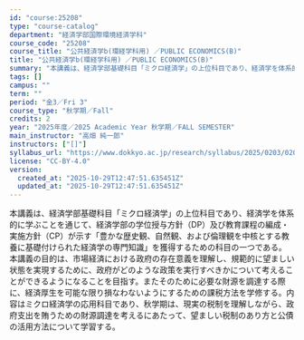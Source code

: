 ```yaml
---
id: "course:25208"
type: "course-catalog"
department: "経済学部国際環境経済学科"
course_code: "25208"
course_title: "公共経済学b(環経学科用) ／PUBLIC ECONOMICS(B)"
title: "公共経済学b(環経学科用) ／PUBLIC ECONOMICS(B)"
summary: "本講義は、経済学部基礎科目「ミクロ経済学」の上位科目であり、経済学を体系的に学ぶことを通じて、経済学部の学位授与方針（DP）及び教育課程の編成・実施方針（CP）が示す「豊かな歴史観、自然観、および倫理観を中核とする教養に基礎付けられた経済学…"
tags: []
campus: ""
term: ""
period: "金3／Fri 3"
course_type: "秋学期／Fall"
credits: 2
year: "2025年度／2025 Academic Year 秋学期／FALL SEMESTER"
main_instructor: "高畑 純一郎"
instructors: ["[]"]
syllabus_url: "https://www.dokkyo.ac.jp/research/syllabus/2025/0203/0203_25208_ja_JP.html"
license: "CC-BY-4.0"
version:
  created_at: "2025-10-29T12:47:51.635451Z"
  updated_at: "2025-10-29T12:47:51.635451Z"
---
```

本講義は、経済学部基礎科目「ミクロ経済学」の上位科目であり、経済学を体系的に学ぶことを通じて、経済学部の学位授与方針（DP）及び教育課程の編成・実施方針（CP）が示す「豊かな歴史観、自然観、および倫理観を中核とする教養に基礎付けられた経済学の専門知識」を獲得するための科目の一つである。 本講義の目的は、市場経済における政府の存在意義を理解し、規範的に望ましい状態を実現するために、政府がどのような政策を実行すべきかについて考えることができるようになることを目指す。またそのために必要な財源を調達する際に、経済厚生を可能な限り損なわないようにするための課税方法を学修する。内容はミクロ経済学の応用科目であり、秋学期は、現実の税制を理解しながら、政府支出を賄うための財源調達を考えるにあたって、望ましい税制のあり方と公債の活用方法について学習する。
